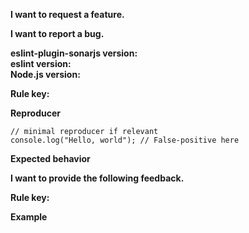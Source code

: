 **I want to request a feature.**

<!--
Please describe your request
-->

<!------------------------->

**I want to report a bug.**

**eslint-plugin-sonarjs version:** <!-- version of eslint-plugin-sonarjs where you have a bug --><br>
**eslint version:** <!-- version of eslint in your environment --><br>
**Node.js version:** <!-- version of Node.js in your environment --><br>

**Rule key:** <!-- key of the rule if you are bug reporting on a rule -->

**Reproducer**

```
// minimal reproducer if relevant
console.log("Hello, world"); // False-positive here
```

**Expected behavior**

<!------------------------->

**I want to provide the following feedback.**

**Rule key:** <!-- key of the rule if you are providing feedback for a rule -->

**Example**
